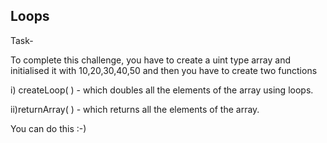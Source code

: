 ## Loops

Task-

To complete this challenge, you have to create a uint type array and initialised it with 10,20,30,40,50 and then you have to create two functions

i) createLoop( ) - which doubles all the elements of the array using loops.

ii)returnArray( ) - which returns all the elements of the array.

You can do this :-)
